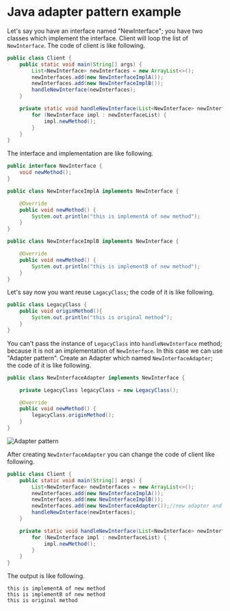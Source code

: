 # Java adapter pattern example
Let's say you have an interface named "NewInterface"; you have two classes which implement the interface. Client will
loop the list of `NewInterface`. The code of client is like following.
```java
public class Client {
    public static void main(String[] args) {
        List<NewInterface> newInterfaces = new ArrayList<>();
        newInterfaces.add(new NewInterfaceImplA());
        newInterfaces.add(new NewInterfaceImplB());
        handleNewInterface(newInterfaces);
    }

    private static void handleNewInterface(List<NewInterface> newInterfaceList){
        for (NewInterface impl : newInterfaceList) {
            impl.newMethod();
        }
    }
}
```
The interface and implementation are like following.
```java
public interface NewInterface {
    void newMethod();
}

public class NewInterfaceImplA implements NewInterface {

    @Override
    public void newMethod() {
        System.out.println("this is implementA of new method");
    }
}

public class NewInterfaceImplB implements NewInterface {

    @Override
    public void newMethod() {
        System.out.println("this is implementB of new method");
    }
}
```
Let's say now you want reuse `LagacyClass`; the code of it is like following.
```java
public class LegacyClass {
    public void originMethod(){
        System.out.println("this is original method");
    }
}
```
You can't pass the instance of `LegacyClass` into `handleNewInterface` method; because it is not an implementation of
`NewInterface`. In this case we can use "Adapter pattern". Create an Adapter which named `NewInterfaceAdapter`; the
code of it is like following.
```java
public class NewInterfaceAdapter implements NewInterface {

    private LegacyClass legacyClass = new LegacyClass();

    @Override
    public void newMethod() {
        legacyClass.originMethod();
    }
}
```

![Adapter pattern](https://uploads.disquscdn.com/images/25b6aec96325475881291aebbc1da086f60a4ced08e0832203d1f2bf6ee66ce0.png)

After creating `NewInterfaceAdapter` you can change the code of client like following.
```java
public class Client {
    public static void main(String[] args) {
        List<NewInterface> newInterfaces = new ArrayList<>();
        newInterfaces.add(new NewInterfaceImplA());
        newInterfaces.add(new NewInterfaceImplB());
        newInterfaces.add(new NewInterfaceAdapter());//new adapter and handle it as an implementation of NewInterface
        handleNewInterface(newInterfaces);
    }

    private static void handleNewInterface(List<NewInterface> newInterfaceList){
        for (NewInterface impl : newInterfaceList) {
            impl.newMethod();
        }
    }
}
```
The output is like following.
```
this is implementA of new method
this is implementB of new method
this is original method
```